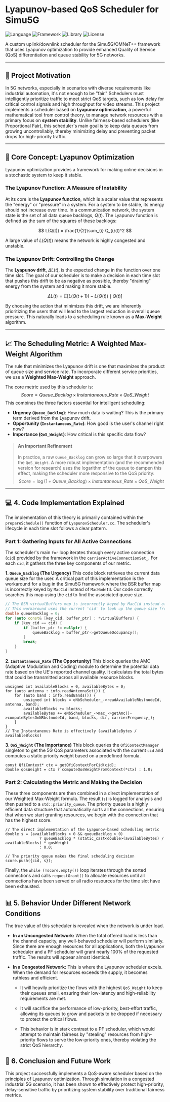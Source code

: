 
# Lyapunov-based QoS Scheduler for Simu5G

![Language](https://img.shields.io/badge/C%2B%2B-17-blue.svg)
![Framework](https://img.shields.io/badge/OMNeT%2B%2B-6.1-green.svg)
![Library](https://img.shields.io/badge/Simu5G-1.3.0-orange.svg)
![License](https://img.shields.io/badge/License-MIT-yellow.svg)

A custom uplink/downlink scheduler for the Simu5G/OMNeT++ framework that uses Lyapunov optimization to provide enhanced Quality of Service (QoS) differentiation and queue stability for 5G networks.

---

## 📖 Project Motivation

In 5G networks, especially in scenarios with diverse requirements like industrial automation, it's not enough to be "fair." Schedulers must intelligently prioritize traffic to meet strict QoS targets, such as low delay for critical control signals and high throughput for video streams. This project implements a scheduler based on **Lyapunov optimization**, a powerful mathematical tool from control theory, to manage network resources with a primary focus on **system stability**. Unlike fairness-based schedulers (like Proportional Fair), this scheduler's main goal is to keep data queues from growing uncontrollably, thereby minimizing delay and preventing packet drops for high-priority traffic.

---

## 🧠 Core Concept: Lyapunov Optimization

Lyapunov optimization provides a framework for making online decisions in a stochastic system to keep it stable.

### The Lyapunov Function: A Measure of Instability

At its core is the **Lyapunov function**, which is a scalar value that represents the "energy" or "pressure" in a system. For a system to be stable, its energy should not increase over time. In a communication network, the system state is the set of all data queue backlogs, $Q(t)$. The Lyapunov function is defined as the sum of the squares of these backlogs:

$$ L(Q(t)) = \frac{1}{2}\sum_{i} Q_{i}(t)^2 $$

A large value of $L(Q(t))$ means the network is highly congested and unstable.

### The Lyapunov Drift: Controlling the Change

The **Lyapunov drift**, $\Delta L(t)$, is the expected change in the function over one time slot. The goal of our scheduler is to make a decision in each time slot that pushes this drift to be as negative as possible, thereby "draining" energy from the system and making it more stable.

$$ \Delta L(t) = \mathbb{E}[L(Q(t+1)) - L(Q(t)) \mid Q(t)] $$

By choosing the action that minimizes this drift, we are inherently prioritizing the users that will lead to the largest reduction in overall queue pressure. This naturally leads to a scheduling rule known as a **Max-Weight** algorithm.

---

## 📈 The Scheduling Metric: A Weighted Max-Weight Algorithm

The rule that minimizes the Lyapunov drift is one that maximizes the product of queue size and service rate. To incorporate different service priorities, we use a **Weighted Max-Weight** approach.

The core metric used by this scheduler is:
$$  Score = Queue\_Backlog \times Instantaneous\_Rate \times QoS\_Weight $$
This combines the three factors essential for intelligent scheduling:
* **Urgency (`Queue_Backlog`)**: How much data is waiting? This is the primary term derived from the Lyapunov drift.
* **Opportunity (`Instantaneous_Rate`)**: How good is the user's channel right now?
* **Importance (`QoS_Weight`)**: How critical is this specific data flow?

> #### An Important Refinement
> In practice, a raw `Queue_Backlog` can grow so large that it overpowers the `QoS_Weight`. A more robust implementation (and the recommended version for research) uses the logarithm of the queue to dampen this effect, making the scheduler more responsive to the QoS priority: 
$$ Score = \log(1 + Queue\_Backlog) \times Instantaneous\_Rate \times QoS\_Weight $$
---



## 💻 4. Code Implementation Explained

The implementation of this theory is primarily contained within the `prepareSchedule()` function of `LyapunovScheduler.cc`. The scheduler's lifecycle in each time slot follows a clear pattern.

### Part 1: Gathering Inputs for All Active Connections

The scheduler's main `for` loop iterates through every active connection (`cid`) provided by the framework in the `carrierActiveConnectionSet_`. For each `cid`, it gathers the three key components of our metric.

**1. `Queue_Backlog` (The Urgency)**
This code block retrieves the current data queue size for the user. A critical part of this implementation is the workaround for a bug in the Simu5G framework where the BSR buffer map is incorrectly keyed by `MacCid` instead of `MacNodeId`. Our code correctly searches this map using the `cid` to find the associated queue size.

```cpp
// The BSR virtualBuffers map is incorrectly keyed by MacCid instead of MacNodeId.
// This workaround uses the current 'cid' to look up the queue size from the broken map.
double queueBacklog = 0;
for (auto const& [key_cid, buffer_ptr] : *virtualBuffers) {
    if (key_cid == cid) {
        if (buffer_ptr != nullptr) {
            queueBacklog = buffer_ptr->getQueueOccupancy();
        }
        break;
    }
}

```

**2. `Instantaneous_Rate` (The Opportunity)** This block queries the AMC (Adaptive Modulation and Coding) module to determine the potential data rate based on the UE's reported channel quality. It calculates the total bytes that could be transmitted across all available resource blocks.

```
unsigned int availableBlocks = 0, availableBytes = 0;
for (auto antenna : info.readAntennaSet()) {
    for (auto band : info.readBands()) {
        unsigned int blocks = eNbScheduler_->readAvailableRbs(nodeId, antenna, band);
        availableBlocks += blocks;
        availableBytes += eNbScheduler_->mac_->getAmc()->computeBytesOnNRbs(nodeId, band, blocks, dir, carrierFrequency_);
    }
}
// The Instantaneous Rate is effectively (availableBytes / availableBlocks)

```

**3. `QoS_Weight` (The Importance)** This block queries the `QfiContextManager` singleton to get the 5G QoS parameters associated with the current `cid` and computes a static priority weight based on a predefined formula.

```
const QfiContext* ctx = getQfiContextForCid(cid);
double qosWeight = ctx ? computeQosWeightFromContext(*ctx) : 1.0;

```

### Part 2: Calculating the Metric and Making the Decision

These three components are then combined in a direct implementation of our Weighted Max-Weight formula. The result (`s`) is logged for analysis and then pushed to a `std::priority_queue`. The priority queue is a highly efficient data structure that automatically sorts all the connections, ensuring that when we start granting resources, we begin with the connection that has the highest score.

```
// The direct implementation of the Lyapunov-based scheduling metric
double s = (availableBlocks > 0 && queueBacklog > 0)
               ? queueBacklog * (static_cast<double>(availableBytes) / availableBlocks) * qosWeight
               : 0.0;

// The priority queue makes the final scheduling decision
score.push({cid, s});

```

Finally, the `while (!score.empty())` loop iterates through the sorted connections and calls `requestGrant()` to allocate resources until all connections have been served or all radio resources for the time slot have been exhausted.

## 📊 5. Behavior Under Different Network Conditions

The true value of this scheduler is revealed when the network is under load.

-   **In an Uncongested Network:** When the total offered load is less than the channel capacity, any well-behaved scheduler will perform similarly. Since there are enough resources for all applications, both the Lyapunov scheduler and a PF scheduler will grant nearly 100% of the requested traffic. The results will appear almost identical.
    
-   **In a Congested Network:** This is where the Lyapunov scheduler excels. When the demand for resources exceeds the supply, it becomes ruthless and efficient.
    
    -   It will heavily prioritize the flows with the highest `QoS_Weight` to keep their queues small, ensuring their low-latency and high-reliability requirements are met.
        
    -   It will sacrifice the performance of low-priority, best-effort traffic, allowing its queues to grow and packets to be dropped if necessary to protect the critical flows.
        
    -   This behavior is in stark contrast to a PF scheduler, which would attempt to maintain fairness by "stealing" resources from high-priority flows to serve the low-priority ones, thereby violating the strict QoS hierarchy.
        

## 🚀 6. Conclusion and Future Work

This project successfully implements a QoS-aware scheduler based on the principles of Lyapunov optimization. Through simulation in a congested industrial 5G scenario, it has been shown to effectively protect high-priority, delay-sensitive traffic by prioritizing system stability over traditional fairness metrics.
